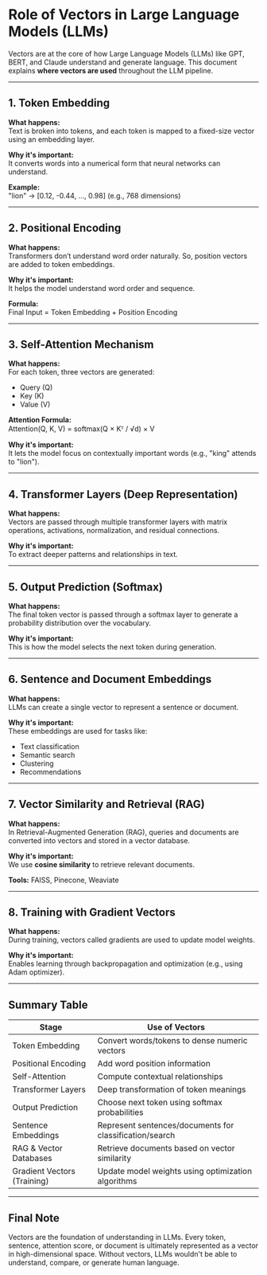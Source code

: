 # Role of Vectors in Large Language Models (LLMs)

Vectors are at the core of how Large Language Models (LLMs) like GPT, BERT, and Claude understand and generate language. This document explains **where vectors are used** throughout the LLM pipeline.

---

## 1. Token Embedding

**What happens:**  
Text is broken into tokens, and each token is mapped to a fixed-size vector using an embedding layer.

**Why it's important:**  
It converts words into a numerical form that neural networks can understand.

**Example:**  
"lion" → [0.12, -0.44, ..., 0.98] (e.g., 768 dimensions)

---

## 2. Positional Encoding

**What happens:**  
Transformers don’t understand word order naturally. So, position vectors are added to token embeddings.

**Why it's important:**  
It helps the model understand word order and sequence.

**Formula:**  
Final Input = Token Embedding + Position Encoding

---

## 3. Self-Attention Mechanism

**What happens:**  
For each token, three vectors are generated:
- Query (Q)
- Key (K)
- Value (V)

**Attention Formula:**  
Attention(Q, K, V) = softmax(Q × Kᵀ / √d) × V

**Why it's important:**  
It lets the model focus on contextually important words (e.g., "king" attends to "lion").

---

## 4. Transformer Layers (Deep Representation)

**What happens:**  
Vectors are passed through multiple transformer layers with matrix operations, activations, normalization, and residual connections.

**Why it's important:**  
To extract deeper patterns and relationships in text.

---

## 5. Output Prediction (Softmax)

**What happens:**  
The final token vector is passed through a softmax layer to generate a probability distribution over the vocabulary.

**Why it's important:**  
This is how the model selects the next token during generation.

---

## 6. Sentence and Document Embeddings

**What happens:**  
LLMs can create a single vector to represent a sentence or document.

**Why it's important:**  
These embeddings are used for tasks like:
- Text classification
- Semantic search
- Clustering
- Recommendations

---

## 7. Vector Similarity and Retrieval (RAG)

**What happens:**  
In Retrieval-Augmented Generation (RAG), queries and documents are converted into vectors and stored in a vector database.

**Why it's important:**  
We use **cosine similarity** to retrieve relevant documents.

**Tools:** FAISS, Pinecone, Weaviate

---

## 8. Training with Gradient Vectors

**What happens:**  
During training, vectors called gradients are used to update model weights.

**Why it's important:**  
Enables learning through backpropagation and optimization (e.g., using Adam optimizer).

---

## Summary Table

| Stage                      | Use of Vectors                                                                  |
|---------------------------|----------------------------------------------------------------------------------|
| Token Embedding           | Convert words/tokens to dense numeric vectors                                   |
| Positional Encoding       | Add word position information                                                   |
| Self-Attention            | Compute contextual relationships                                                |
| Transformer Layers        | Deep transformation of token meanings                                           |
| Output Prediction         | Choose next token using softmax probabilities                                   |
| Sentence Embeddings       | Represent sentences/documents for classification/search                         |
| RAG & Vector Databases    | Retrieve documents based on vector similarity                                   |
| Gradient Vectors (Training)| Update model weights using optimization algorithms                              |

---

## Final Note

Vectors are the foundation of understanding in LLMs. Every token, sentence, attention score, or document is ultimately represented as a vector in high-dimensional space. Without vectors, LLMs wouldn't be able to understand, compare, or generate human language.

